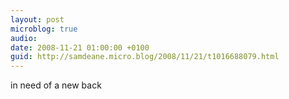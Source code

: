 ```yaml
---
layout: post
microblog: true
audio: 
date: 2008-11-21 01:00:00 +0100
guid: http://samdeane.micro.blog/2008/11/21/t1016688079.html
---
```

in need of a new back
